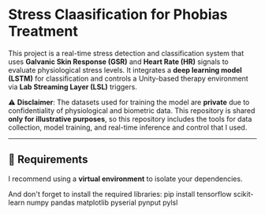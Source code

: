 # Stress Claasification for Phobias Treatment

This project is a real-time stress detection and classification system that uses **Galvanic Skin Response (GSR)** and **Heart Rate (HR)** signals to evaluate physiological stress levels. It integrates a **deep learning model (LSTM)** for classification and controls a Unity-based therapy environment via **Lab Streaming Layer (LSL)** triggers.


⚠️ **Disclaimer**: The datasets used for training the model are **private** due to confidentiality of physiological and biometric data. This repository is shared **only for illustrative purposes**, so this repository includes the tools for data collection, model training, and real-time inference and control that I used.

---

## 🔧 Requirements

I recommend using a **virtual environment** to isolate your dependencies.

And don't forget to install the required libraries:
pip install tensorflow scikit-learn numpy pandas matplotlib pyserial pynput pylsl

